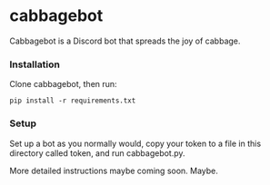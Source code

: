# cabbagebot

Cabbagebot is a Discord bot that spreads the joy of cabbage.

### Installation

Clone cabbagebot, then run:

```pip install -r requirements.txt```

### Setup

Set up a bot as you normally would, copy your token to a file in this directory
called token, and run cabbagebot.py.

More detailed instructions maybe coming soon. Maybe.